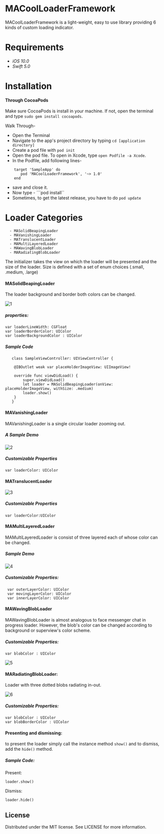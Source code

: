 # MACoolLoaderFramework

MACoolLoaderFramework is a light-weight, easy to use library providing 6 kinds of custom loading indicator. 

# Requirements
 - *iOS 10.0*
 - *Swift 5.0*

# Installation
#### Through CocoaPods

Make sure CocoaPods is install in your machine. If not, open the terminal and type ```sudo gem install cocoapods```.

Walk Through- 
 - Open the Terminal
 - Navigate to the app's project directory by typing ``cd [application directory]``
 - Create a pod file with ``pod init``
 - Open the pod file. To open in Xcode, type ``open Podfile -a Xcode``.
 - In the Podfile, add following lines-
 
 ``` 
     target 'SampleApp' do
        pod 'MACoolLoaderFramework', '~> 1.0'
     end
 ```
 - save and close it.
 - Now type - ```pod install``
 - Sometimes, to get the latest release, you have to do ```pod update```
 
 
# Loader Categories
```
  - MASolidBeapingLoader
  - MAVanishingLoader
  - MATranslucentLoader
  - MAMultiLayeredLoader
  - MAWavingBlobLoader
  - MARadiatingBlobLoader
```

The initializer takes the view on which the loader will be presented and the size of the loader. Size is defined with a set of enum choices (.small, .medium, .large)

#### MASolidBeapingLoader

The loader background and border both colors can be changed.

![1](https://user-images.githubusercontent.com/8694816/93937066-1938da00-fd62-11ea-925d-ac17b3aef41d.gif)


##### properties:
```
var loaderLineWidth: CGFloat
var loaderBorderColor: UIColor
var loaderBackgroundColor : UIColor
```

##### Sample Code
```
   class SampleViewController: UIViewController {

    @IBOutlet weak var placeHolderImageView: UIImageView!
    
    override func viewDidLoad() {
        super.viewDidLoad()
        let loader = MASolidBeapingLoader(onView: placeHolderImageView, withSize: .medium)
        loader.show()
    }
   }
   ```
   
#### MAVanishingLoader
MAVanishingLoader is a single circular loader zooming out.

##### A Sample Demo 
![2](https://user-images.githubusercontent.com/8694816/93937133-35d51200-fd62-11ea-8135-5fe5c6b152ab.gif)

##### Customizable Properties
```
var loaderColor: UIColor
```

#### MATranslucentLoader

![3](https://user-images.githubusercontent.com/8694816/93937460-ce6b9200-fd62-11ea-8f5c-3ce80ce55c32.gif)

##### Customizable Properties
```
var loaderColor:UIColor
```

#### MAMultiLayeredLoader
MAMultiLayeredLoader is consist of three layered each of whose color can be changed. 

##### Sample Demo 
![4](https://user-images.githubusercontent.com/8694816/93938003-94e75680-fd63-11ea-90a3-2a361d2963b3.gif)


##### Customizable Properties:

```
 var outerLayerColor: UIColor
 var movingLayerColor: UIColor
 var innerLayerColor: UIColor
 ```


#### MAWavingBlobLoader
MAWavingBlobLoader is almost analogous to face messenger chat in progress loader. However, the blob's color can be changed according to background or superview's color scheme.

##### Customizable Properties:

```
var blobColor : UIColor
 ```
 
![5](https://user-images.githubusercontent.com/8694816/93938305-07583680-fd64-11ea-8893-5961dec4054f.gif)


#### MARadiatingBlobLoader:

Loader with three dotted blobs radiating in-out.

![6](https://user-images.githubusercontent.com/8694816/93938921-fa881280-fd64-11ea-9e5c-598a88a3fde9.gif)

##### Customizable Properties:

```
var blobColor : UIColor
var blobBorderColor : UIColor
 ```

#### Presenting and dismissing:
to present the loader simply call the instance method ```show()``` and to dismiss, add the ```hide()``` method.

##### Sample Code:
Present:
```
loader.show()
```
Dismiss:
```
loader.hide()
```

## License
Distributed under the MIT license. See LICENSE for more information.
